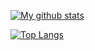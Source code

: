 
[![My github stats](https://github-readme-stats.vercel.app/api?username=SonnyCastro&show_icons=true&theme=tokyonight)](https://github.com/anuraghazra/github-readme-stats)

[![Top Langs](https://github-readme-stats.vercel.app/api/top-langs/?username=SonnyCastro&theme=tokyonight)](https://github.com/anuraghazra/github-readme-stats)
